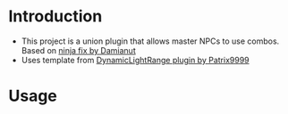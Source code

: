# Introduction

* This project is a union plugin that allows master NPCs to use combos. Based on [ninja fix by Damianut](https://github.com/damianut/zComboFix)
* Uses template from [DynamicLightRange plugin by Patrix9999](https://github.com/Patrix9999/DynamicLightRange)

# Usage

